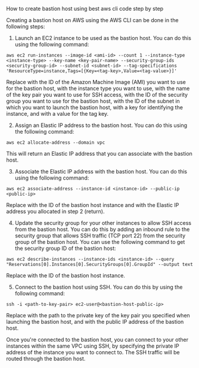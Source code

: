 How to create bastion host using best aws cli code step by step

Creating a bastion host on AWS using the AWS CLI can be done in the following steps:

1.  Launch an EC2 instance to be used as the bastion host. You can do this using the following command:
```
aws ec2 run-instances --image-id <ami-id> --count 1 --instance-type <instance-type> --key-name <key-pair-name> --security-group-ids <security-group-id> --subnet-id <subnet-id> --tag-specifications 'ResourceType=instance,Tags=[{Key=<tag-key>,Value=<tag-value>}]'
```
Replace <ami-id> with the ID of the Amazon Machine Image (AMI) you want to use for the bastion host, <instance-type> with the instance type you want to use, <key-pair-name> with the name of the key pair you want to use for SSH access, <security-group-id> with the ID of the security group you want to use for the bastion host, <subnet-id> with the ID of the subnet in which you want to launch the bastion host, <tag-key> with a key for identifying the instance, and <tag-value> with a value for the tag key.

2.  Assign an Elastic IP address to the bastion host. You can do this using the following command:
```
aws ec2 allocate-address --domain vpc
```  
This will return an Elastic IP address that you can associate with the bastion host.

3.  Associate the Elastic IP address with the bastion host. You can do this using the following command:
```
aws ec2 associate-address --instance-id <instance-id> --public-ip <public-ip>
```
Replace <instance-id> with the ID of the bastion host instance and <public-ip> with the Elastic IP address you allocated in step 2 (return).

4.  Update the security group for your other instances to allow SSH access from the bastion host. You can do this by adding an inbound rule to the security group that allows SSH traffic (TCP port 22) from the security group of the bastion host. You can use the following command to get the security group ID of the bastion host:
```
aws ec2 describe-instances --instance-ids <instance-id> --query "Reservations[0].Instances[0].SecurityGroups[0].GroupId" --output text
``` 
Replace <instance-id> with the ID of the bastion host instance.

5.  Connect to the bastion host using SSH. You can do this by using the following command:
```
ssh -i <path-to-key-pair> ec2-user@<bastion-host-public-ip>
```
  Replace <path-to-key-pair> with the path to the private key of the key pair you specified when launching the bastion host, and <bastion-host-public-ip> with the public IP address of the bastion host.

Once you're connected to the bastion host, you can connect to your other instances within the same VPC using SSH, by specifying the private IP address of the instance you want to connect to. The SSH traffic will be routed through the bastion host.
